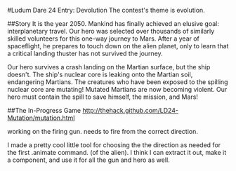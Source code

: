 #Ludum Dare 24 Entry: Devolution
The contest's theme is evolution.

##Story
It is the year 2050. Mankind has finally achieved an elusive goal: interplanetary travel. Our hero was selected over thousands of similarly skilled volunteers for this one-way journey to Mars. After a year of spaceflight, he prepares to touch down on the alien planet, only to learn that a critical landing thuster has not survived the journey. 

Our hero survives a crash landing on the Martian surface, but the ship doesn't. The ship's nuclear core is leaking onto the Martian soil, endangering Martians. The creatures who have been exposed to the spilling nuclear core are mutating! Mutated Martians are now becoming violent. Our hero must contain the spill to save himself, the mission, and Mars!

##The In-Progress Game
http://thehack.github.com/LD24-Mutation/mutation.html

working on the firing gun. needs to fire from the correct direction.

I made a pretty cool little tool for choosing the the direction as needed for the first .animate command. (of the alien). I think I can extract it out, make it a component, and use it for all the gun and hero as well. 

